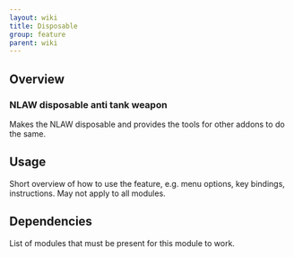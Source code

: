```yaml
---
layout: wiki
title: Disposable
group: feature
parent: wiki
---
```


## Overview

### NLAW disposable anti tank weapon
Makes the NLAW disposable and provides the tools for other addons to do the same.


## Usage

Short overview of how to use the feature, e.g. menu options, key bindings, 
instructions. May not apply to all modules.


## Dependencies

List of modules that must be present for this module to work.
